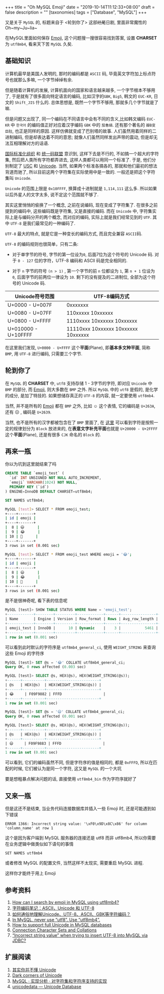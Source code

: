 +++
title = "Oh MySQL Emoji"
date = "2019-10-14T11:12:33+08:00"
draft = false
description = ""
[taxonomies]
tags = ["Database", "MySQL"]
+++

又是关于 `MySQL` 的, 标题来自于 <轮到你了> 这部~~烂尾~~日剧, 里面非常魔性的 Oh~my~Ju~lia~

在MySQL里面如何保存 [Emoji](https://en.wikipedia.org/wiki/Emoji), 这个问题搜一搜很容易找到答案, 设置 **CHARSET** 为 `utf8mb4`, 看来天下苦 `MySQL` 久矣.

## 基础知识

计算机最早是美国人发明的, 那时的编码都是 `ASCII` 码, 毕竟英文字符加上标点符号也就那么多嘛, 一个字节绰绰有余.

但是随着计算机的发展, 计算机面向的国家和语言越来越多, 一个字节根本不够用了, 于是就有了很多面向特定语言的编码, 比如汉字的`GBK`, `Big5`, 韩文的 `EUC-KR`, 日文的 `Shift_JIS` 什么的. 总体思想是, 既然一个字节不够用, 那就多几个字节就是了嘛.

但是问题又出现了, 同一个编码在不同语言中会有不同的含义,比如韩文编码 `EUC-KR` 中 `한국어` 的编码值正好对应着汉字编码 `GBK` 中的 `茄惫绢`. 还有那个著名的 `瓣B变巨肚`, 也正是同样的原因. 这样仿佛就变成了巴别塔的故事. 人们虽然用着同样的二进制编码, 但是却表达着不同的意思; 就像人们虽然同样发出声带的震动, 但是却无法互相理解对方的话语.

[国际标准化组织](https://en.wikipedia.org/wiki/International_Organization_for_Standardization) 和 [统一码联盟](https://en.wikipedia.org/wiki/Unicode_Consortium) 意识到, 这样下去是不行的, 不如搞一个超大的字符集, 然后把人类所有字符都弄进去, 这样人类都可以用同一个标准了. 于是, 他们分别制定了 [USC](https://en.wikipedia.org/wiki/Universal_Coded_Character_Set) 和 [Unicode](https://en.wikipedia.org/wiki/Unicode). 当然, 如果两个标准各搞各的, 那就和他们最初的想法背道而驰了, 所以目前这两个字符集在实际使用中是一致的. 一般还是把这个字符集叫 `Unicode`.

`Unicode` 的范围上限是 `0x10FFFF`, 换算成十进制就是 `1,114,111` 这么多. 所以如果以后外星人的文字太多, 说不定这个范围就不够了.

其实这里悄悄的偷换了一个概念, 之前在说编码, 现在变成了字符集了. 在很多之前提到的编码中, 这些编码既是字符集, 又是直接的编码. 而在 `Unicode` 中, 字符集实际上是与编码分开的两个概念, 而对应的编码, 实际上就是我们经常见到的 `UTF`. 其中 `UTF-8` 是我们最常见的一种编码了.

`UTF-8` 最大的特点, 就是它是一种变长的编码方式, 而且完全兼容 `ASCII`码.

`UTF-8` 的编码规则也很简单，只有二条:

* 对于单字节的符号, 字节的第一位设为`0`, 后面7位为这个符号的 Unicode 码. 对于 `0 - 127` 位的字符，UTF-8 编码和 ASCII 码是完全相同的.

* 对于 `n` 字节的符号 `(n > 1)` , 第一个字节的前 `n` 位都设为 `1`, 第 `n + 1` 位设为 `0`, 后面字节的前两位一律设为 `10`. 剩下的没有提及的二进制位, 全部为这个符号的 Unicode 码.

| Unicode符号范围     |        UTF-8编码方式
| --- | --- |
| U+0000 - U+007F | 0xxxxxxx |
| U+0080 - U+07FF | 110xxxxx 10xxxxxx |
| U+0800 - U+FFFF | 1110xxxx 10xxxxxx 10xxxxxx |
| U+010000 - U+10FFFF | 11110xxx 10xxxxxx 10xxxxxx 10xxxxxx |

在这里我们发现, `U+0000 - U+FFFF` 这个**平面**(Plane), 即**基本多文种平面**, 简称 `BMP`, 用 `UTF-8` 进行编码, 只需要三个字节.

## 轮到你了

在 `MySQL` 的 **CHARSET** 中, `utf8` 支持存储 1 - 3字节的字符, 即对应 `Unicode` 中 `BMP` 的部分, 而 [Emoji](https://en.wikipedia.org/wiki/Emoji), 则大多数在 `BMP` 之外. 所以 `MySQL` 中的 `utf8` 是假的, 是化学的成分, 是加了特技的. 如果想储存真正的 `UTF-8` 的内容, 就一定要使用 `utf8mb4`.

当然, 并不是所有的 [Emoji](https://en.wikipedia.org/wiki/Emoji) 都在 `BMP` 之外, 比如 ☺ 这个表情, 它的编码是 `U+263A`, 还有 ☹️ , 编码是 `U+2639`.

当然, 也不是所有的汉字都被包含在了 `BMP` 里面了, 在 [这里](https://www.compart.com/en/unicode/block) 可以看到字符是按照一定的规律划分为 `Block` 放进来的, 在**表意文字补充平面**也就是 `U+20000 - U+2FFFF` 这个**平面**(Plane), 还是有很多 `CJK` 命名的 `Block` 的.

## 再来一瓶

你以为坑到这里就结束了吗

```SQL
CREATE TABLE `emoji_test` (
  `id` INT UNSIGNED NOT NULL AUTO_INCREMENT,
  `emoji` VARCHAR(1024) NOT NULL,
  PRIMARY KEY (`id`)
) ENGINE=InnoDB DEFAULT CHARSET=utf8mb4;
```

```SQL
SET NAMES utf8mb4;
```

```bash
MySQL [test]> SELECT * FROM emoji_test;
+----+-------+
| id | emoji |
+----+-------+
|  8 | 😃      |
|  9 | 😂      |
| 10 | 🤦      |
+----+-------+
3 rows in set (0.001 sec)

MySQL [test]> SELECT * FROM emoji_test WHERE emoji = '😂';
+----+-------+
| id | emoji |
+----+-------+
|  8 | 😃      |
|  9 | 😂      |
| 10 | 🤦      |
+----+-------+
3 rows in set (0.001 sec)
```

是不是很神奇呢, 看下表的信息呢

```SQL
MySQL [test]> SHOW TABLE STATUS WHERE Name = 'emoji_test';
+------------+--------+---------+------------+------+----------------+-------------+-----------------+--------------+-----------+----------------+---------------------+---------------------+------------+--------------------+----------+----------------+---------+
| Name       | Engine | Version | Row_format | Rows | Avg_row_length | Data_length | Max_data_length | Index_length | Data_free | Auto_increment | Create_time         | Update_time         | Check_time | Collation          | Checksum | Create_options | Comment |
+------------+--------+---------+------------+------+----------------+-------------+-----------------+--------------+-----------+----------------+---------------------+---------------------+------------+--------------------+----------+----------------+---------+
| emoji_test | InnoDB |      10 | Dynamic    |    3 |           5461 |       16384 |               0 |            0 |         0 |             11 | 2019-10-16 11:16:28 | 2019-10-16 11:25:10 | NULL       | utf8mb4_general_ci |     NULL |                |         |
+------------+--------+---------+------------+------+----------------+-------------+-----------------+--------------+-----------+----------------+---------------------+---------------------+------------+--------------------+----------+----------------+---------+
1 row in set (0.001 sec)
```

可以看到此时默认的字符序是 `utf8mb4_general_ci`, 使用 `WEIGHT_STRING` 来查询这些 Emoji 的字符序

```SQL
MySQL [test]> SET @s = '😂' COLLATE utf8mb4_general_ci;
Query OK, 0 rows affected (0.003 sec)

MySQL [test]> SELECT @s, HEX(@s), HEX(WEIGHT_STRING(@s));
+------+----------+------------------------+
| @s   | HEX(@s)  | HEX(WEIGHT_STRING(@s)) |
+------+----------+------------------------+
| 😂     | F09F9882 | FFFD                   |
+------+----------+------------------------+
1 row in set (0.001 sec)

MySQL [test]> SET @s = '😃' COLLATE utf8mb4_general_ci;
Query OK, 0 rows affected (0.001 sec)

MySQL [test]> SELECT @s, HEX(@s), HEX(WEIGHT_STRING(@s));
+------+----------+------------------------+
| @s   | HEX(@s)  | HEX(WEIGHT_STRING(@s)) |
+------+----------+------------------------+
| 😃     | F09F9883 | FFFD                   |
+------+----------+------------------------+
1 row in set (0.001 sec)
```

可以看到, 它们的编码虽然不同, 但是字符序的值是相同的, 都是 `0xFFFD`, 所以在匹配的时候, 它们被认为是同一个字符, 这又是 `MySQL` 的一个大坑

要是想粗暴点解决问题的话, 直接使用 `utf8mb4_bin` 作为字符序就好了

## 又来一瓶

但是这还不是结束, 当业务代码连接数据库并插入一些 Emoji 时, 还是可能遇到如下错误

```
ERROR 1366: Incorrect string value: '\xF0\x9D\x8C\x86' for column 'column_name' at row 1
```

这个是因为客户端到 MySQL 服务器的连接还是 utf8 而非 utf8mb4, 所以你需要在业务逻辑中做类似如下语句的事情

```
SET NAMES utf8mb4
```

或者修改 MySQL 的配置文件, 当然这样不太现实, 需要重启 MySQL 进程. 

这样你才能终于用上 Emoji

## 参考资料

1. [How can I search by emoji in MySQL using utf8mb4?](https://stackoverflow.com/questions/41147829/how-can-i-search-by-emoji-in-mysql-using-utf8mb4)
2. [字符编码笔记：ASCII，Unicode 和 UTF-8
](http://www.ruanyifeng.com/blog/2007/10/ascii_unicode_and_utf-8.html)
3. [如何通俗地理解Unicode、UTF-8、ASCII、GBK等字符编码？](https://www.zhihu.com/question/60072951)
4. [In MySQL, never use “utf8”. Use “utf8mb4”.](https://medium.com/@adamhooper/in-mysql-never-use-utf8-use-utf8mb4-11761243e434)
5. [How to support full Unicode in MySQL databases](https://mathiasbynens.be/notes/mysql-utf8mb4)
6. [Connection Character Sets and Collations](https://dev.mysql.com/doc/refman/5.7/en/charset-connection.html)
7. [“Incorrect string value” when trying to insert UTF-8 into MySQL via JDBC?](https://stackoverflow.com/questions/10957238/incorrect-string-value-when-trying-to-insert-utf-8-into-mysql-via-jdbc)

## 扩展阅读

1. [其实你并不懂 Unicode](https://zhuanlan.zhihu.com/p/53714077)
2. [Dark corners of Unicode](https://eev.ee/blog/2015/09/12/dark-corners-of-unicode/)
3. [MySQL · 实现分析 · 对字符集和字符序支持的实现](http://mysql.taobao.org/monthly/2017/03/06/)
4. [unicodedata — Unicode Database](https://docs.python.org/3.7/library/unicodedata.html)
